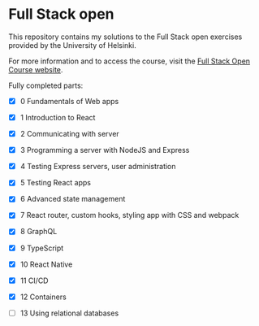 # Full Stack open

This repository contains my solutions to the Full Stack open exercises provided by the University of Helsinki.

For more information and to access the course, visit the [Full Stack Open Course website](https://fullstackopen.com/en/).

Fully completed parts:

- [x] 0 Fundamentals of Web apps
- [x] 1 Introduction to React
- [x] 2 Communicating with server
- [x] 3 Programming a server with NodeJS and Express
- [x] 4 Testing Express servers, user administration
- [x] 5 Testing React apps
- [x] 6 Advanced state management
- [x] 7 React router, custom hooks, styling app with CSS and webpack
- [x] 8 GraphQL
- [x] 9 TypeScript
- [x] 10 React Native
- [x] 11 CI/CD
- [x] 12 Containers
- [ ] 13 Using relational databases

